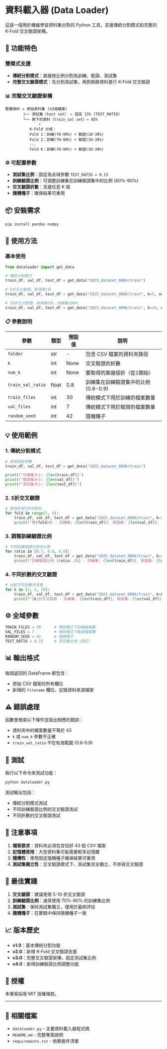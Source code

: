 # 資料載入器 (Data Loader)

這是一個用於機器學習資料集分割的 Python 工具，支援傳統分割模式和完整的 K-Fold 交叉驗證架構。

## 🎯 功能特色

### 雙模式支援
- **傳統分割模式**：直接按比例分割為訓練、驗證、測試集
- **完整交叉驗證模式**：先分割測試集，再對剩餘資料進行 K-Fold 交叉驗證

### 📊 完整交叉驗證架構
```
整體資料 = 原始資料集 (43個檔案)
        ├── 測試集（test set） ← 固定 15% (TEST_RATIO)
        └── 剩下的資料（train_val set）← 85%
               ↓
           K-Fold 分成：
           Fold 1：訓練(70-90%) + 驗證(10-30%)
           Fold 2：訓練(70-90%) + 驗證(10-30%)
           ...
           Fold K：訓練(70-90%) + 驗證(10-30%)
```

### ⚙️ 可配置參數
- **測試集比例**：固定為全域參數 `TEST_RATIO = 0.15`
- **訓練驗證比例**：可調整訓練集在訓練驗證集中的比例 (60%-90%)
- **交叉驗證折數**：支援任意 K 值
- **隨機種子**：確保結果可重現

## 📦 安裝需求

```bash
pip install pandas numpy
```

## 🚀 使用方法

### 基本使用

```python
from dataloader import get_data

# 傳統分割模式
train_df, val_df, test_df = get_data("2025_dataset_0806/train")

# 5折交叉驗證，取得第1折
train_df, val_df, test_df = get_data("2025_dataset_0806/train", k=5, num_k=1)

# 10折交叉驗證，取得第3折，訓練集佔80%
train_df, val_df, test_df = get_data("2025_dataset_0806/train", k=10, num_k=3, train_val_ratio=0.8)
```

### 📋 參數說明

| 參數 | 類型 | 預設值 | 說明 |
|------|------|--------|------|
| `folder` | str | - | 包含 CSV 檔案的資料夾路徑 |
| `k` | int | None | 交叉驗證的折數 |
| `num_k` | int | None | 要取得的第幾個折（從1開始） |
| `train_val_ratio` | float | 0.8 | 訓練集在訓練驗證集中的比例 (0.6-0.9) |
| `train_files` | int | 30 | 傳統模式下用於訓練的檔案數量 |
| `val_files` | int | 7 | 傳統模式下用於驗證的檔案數量 |
| `random_seed` | int | 42 | 隨機種子 |

## 💡 使用範例

### 1. 傳統分割模式
```python
# 使用預設參數
train_df, val_df, test_df = get_data("2025_dataset_0806/train")

print(f"訓練集大小: {len(train_df)}")
print(f"驗證集大小: {len(val_df)}")
print(f"測試集大小: {len(test_df)}")
```

### 2. 5折交叉驗證
```python
# 取得所有5折的資料
for fold in range(1, 6):
    train_df, val_df, test_df = get_data("2025_dataset_0806/train", k=5, num_k=fold)
    print(f"第{fold}折 - 訓練集: {len(train_df)}, 驗證集: {len(val_df)}, 測試集: {len(test_df)}")
```

### 3. 調整訓練驗證比例
```python
# 不同訓練驗證比例的比較
for ratio in [0.7, 0.8, 0.9]:
    train_df, val_df, test_df = get_data("2025_dataset_0806/train", k=5, num_k=1, train_val_ratio=ratio)
    print(f"訓練驗證比例 {ratio:.1%} - 訓練集: {len(train_df)}, 驗證集: {len(val_df)}")
```

### 4. 不同折數的交叉驗證
```python
# 比較不同折數的效果
for k in [3, 5, 10]:
    train_df, val_df, test_df = get_data("2025_dataset_0806/train", k=k, num_k=1)
    print(f"{k}折交叉驗證 - 訓練集: {len(train_df)}, 驗證集: {len(val_df)}")
```

## ⚙️ 全域參數

```python
TRAIN_FILES = 30      # 傳統模式下訓練檔案數
VAL_FILES = 7         # 傳統模式下驗證檔案數
RANDOM_SEED = 42      # 隨機種子
TEST_RATIO = 0.15     # 測試集比例（固定）
```

## 📊 輸出格式

每個返回的 DataFrame 都包含：
- 原始 CSV 檔案的所有欄位
- 新增的 `filename` 欄位，記錄資料來源檔案

## ⚠️ 錯誤處理

函數會檢查以下條件並拋出相應的錯誤：

- 資料夾中的檔案數量不等於 43
- `k` 或 `num_k` 參數不正確
- `train_val_ratio` 不在有效範圍 (0.6-0.9)

## 🧪 測試

執行以下命令來測試功能：

```bash
python dataloader.py
```

測試輸出包括：
- 傳統分割模式測試
- 不同訓練驗證比例的交叉驗證測試
- 不同折數的交叉驗證測試

## 📝 注意事項

1. **檔案要求**：資料夾必須包含恰好 43 個 CSV 檔案
2. **記憶體使用**：大型資料集可能需要較多記憶體
3. **隨機性**：使用固定隨機種子確保結果可重現
4. **測試集獨立性**：交叉驗證模式下，測試集完全獨立，不參與交叉驗證

## 🎯 最佳實踐

1. **交叉驗證**：建議使用 5-10 折交叉驗證
2. **訓練驗證比例**：通常使用 70%-80% 的訓練集比例
3. **測試集**：保持測試集獨立，僅用於最終評估
4. **隨機種子**：在實驗中保持隨機種子一致

## 📈 版本歷史

- **v1.0**：基本傳統分割功能
- **v2.0**：新增 K-Fold 交叉驗證支援
- **v3.0**：完整交叉驗證架構，固定測試集比例
- **v4.0**：新增訓練驗證比例調整功能

## 📄 授權

本專案採用 MIT 授權條款。

---

## 🔗 相關檔案

- `dataloader.py` - 主要資料載入器程式碼
- `README.md` - 完整專案說明
- `requirements.txt` - 依賴套件清單
